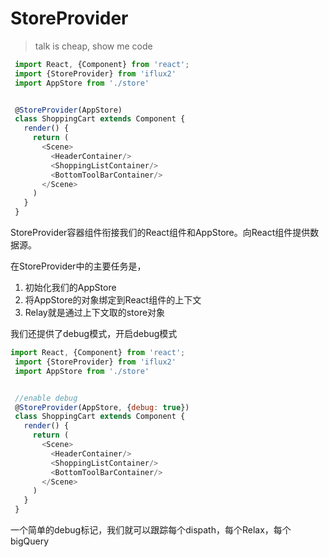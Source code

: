 # StoreProvider

> talk is cheap, show me code

```js
 import React, {Component} from 'react';
 import {StoreProvider} from 'iflux2'
 import AppStore from './store'


 @StoreProvider(AppStore)
 class ShoppingCart extends Component {
   render() {
     return (
       <Scene>
         <HeaderContainer/>
         <ShoppingListContainer/>
         <BottomToolBarContainer/>
       </Scene>
     )
   }
 }
```

StoreProvider容器组件衔接我们的React组件和AppStore。向React组件提供数据源。

在StoreProvider中的主要任务是，
1. 初始化我们的AppStore
2. 将AppStore的对象绑定到React组件的上下文
3. Relay就是通过上下文取的store对象

我们还提供了debug模式，开启debug模式
```js
import React, {Component} from 'react';
 import {StoreProvider} from 'iflux2'
 import AppStore from './store'


 //enable debug
 @StoreProvider(AppStore, {debug: true})
 class ShoppingCart extends Component {
   render() {
     return (
       <Scene>
         <HeaderContainer/>
         <ShoppingListContainer/>
         <BottomToolBarContainer/>
       </Scene>
     )
   }
 }
```
一个简单的debug标记，我们就可以跟踪每个dispath，每个Relax，每个bigQuery
